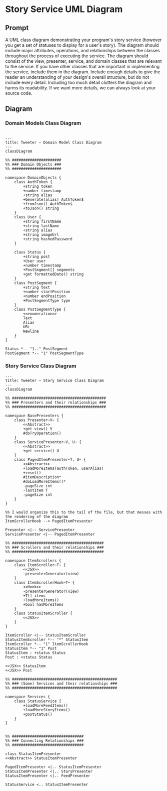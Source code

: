 # Story Service UML Diagram

## Prompt
A UML class diagram demonstrating your program's story service (however you get a set of statuses to display for a user's story).
The diagram should include major attributes, operations, and relationships between the classes throughout the process of executing the service.
The diagram should consist of the view, presenter, service, and domain classes that are relevant to the service.
If you have other classes that are important in implementing the service, include them in the diagram.
Include enough details to give the reader an understanding of your design's overall structure, but do not include every detail.
Including too much detail clutters the diagram and harms its readability.
If we want more details, we can always look at your source code.

## Diagram

### Domain Models Class Diagram

```mermaid

---
title: Tweeter — Domain Model Class Diagram
---
classDiagram

%% ######################
%% ### Domain Objects ###
%% ######################

namespace DomainObjects {
    class AuthToken {
        +string token
        +number timestamp
        +string alias
        +Generate(alias) AuthToken$
        +fromJson() AuthToken$
        +toJson() string
    }
    class User {
        +string firstName
        +string lastName
        +string alias
        +string imageUrl
        +string hashedPassword
    }

    class Status {
        +string post
        +User user
        +number timestamp
        +PostSegment[] segments
        +get formattedDate() string
    }
    class PostSegment {
        +string text
        +number startPosition
        +number endPosition
        +PostSegmentType type
    }
    class PostSegmentType {
        <<enumeration>>
        Text
        Alias
        URL
        Newline
    }
}

Status *-- "1.." PostSegment
PostSegment *-- "1" PostSegmentType

```

### Story Service Class Diagram

```mermaid
---
title: Tweeter — Story Service Class Diagram
---
classDiagram

%% ##########################################
%% ### Presenters and their relationships ###
%% ##########################################

namespace BasePresenters {
    class Presenter~V~ {
        <<Abstract>>
        +get view() V
        #doTryOperation()
    }
    class ServicePresenter~V, U~ {
        <<Abstract>>
        +get service() U
    }
    class PagedItemPresenter~T, U~ {
        <<Abstract>>
        +loadMoreItems(authToken, userAlias)
        +reset()
        #itemDescription*
        #doLoadMoreItems()*
        -pageSize int
        -lastItem T
        -pageSize int
    }
}

%% I would organize this to the tail of the file, but that messes with the rendering of the diagram
ItemScrollerHook --> PagedItemPresenter

Presenter <|-- ServicePresenter
ServicePresenter <|-- PagedItemPresenter

%% #########################################
%% ### Scrollers and their relationships ###
%% #########################################

namespace ItemScrollers {
    class ItemScroller~T~ {
        <<JSX>>
        -presenterGenerator(view)
    }
    class ItemScrollerHook~T~ {
        <<Hook>>
        -presenterGenerator(view)
        +T[] items
        +loadMoreItems()
        +bool hasMoreItems
    }
    class StatusItemScroller {
        <<JSX>>
    }
}

ItemScroller <|-- StatusItemScroller
StatusItemScroller *-- "*" StatusItem
ItemScroller *-- "1" ItemScrollerHook
StatusItem *-- "1" Post
StatusItem : +status Status
Post : +status Status

<<JSX>> StatusItem
<<JSX>> Post

%% ###############################################
%% ### (Some) Services and their relationships ###
%% ###############################################

namespace Services {
    class StatusService {
        +loadMoreFeedItems()
        +loadMoreStoryItems()
        +postStatus()
    }
}


%% ################################
%% ### Connecting Relationships ###
%% ################################

class StatusItemPresenter
<<Abstract>> StatusItemPresenter

PagedItemPresenter <|-- StatusItemPresenter
StatusItemPresenter <|.. StoryPresenter
StatusItemPresenter <|.. FeedPresenter

StatusService <.. StatusItemPresenter

```
